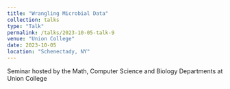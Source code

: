 ```yaml
---
title: "Wrangling Microbial Data"
collection: talks
type: "Talk"
permalink: /talks/2023-10-05-talk-9
venue: "Union College"
date: 2023-10-05
location: "Schenectady, NY"
---
```


Seminar hosted by the Math, Computer Science and Biology Departments at Union College
